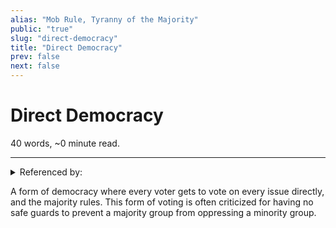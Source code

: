 ```yaml
---
alias: "Mob Rule, Tyranny of the Majority"
public: "true"
slug: "direct-democracy"
title: "Direct Democracy"
prev: false
next: false
---
```

<script setup>
import { data } from '../../git.data.ts';
import { useData } from 'vitepress';
const pageData = useData();
</script>
<h1 class="p-name">Direct Democracy</h1>
<p>40 words, ~0 minute read. <span v-html="data[`site/${pageData.page.value.relativePath}`]" /></p>
<hr/>

<details><summary>Referenced by:</summary><a href="/garden/anarchism/index.md">Anarchism</a><a href="/garden/consensus-democracy/index.md">Consensus Democracy</a><a href="/garden/gerrymandering/index.md">Gerrymandering</a></details>

A form of democracy where every voter gets to vote on every issue directly, and the majority rules. This form of voting is often criticized for having no safe guards to prevent a majority group from oppressing a minority group.